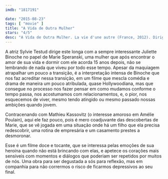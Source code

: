 ```yaml
---
imdb: "1817191"

date: "2015-08-23"
tags: [ "movie" ]
title: "A Vida de Outra Mulher"
stars: "4/5"
desc: "A Vida de Outra Mulher. La vie d'une autre (France, 2012). Dirigido por Sylvie Testud. Escrito por Frederique Deghelt, Claire Lemaréchal, Sylvie Testud. Com Juliette Binoche, Mathieu Kassovitz, Aure Atika, Danièle Lebrun, Vernon Dobtcheff, Yvi Dachary-Le Béon, François Berléand, Marie-Christine Adam, Nicolas Carpentier."
---
```

A atriz Sylvie Testud dirige este longa com a sempre interessante Juliette Binoche no papel de Marie Speranski, uma mulher que após encontrar o amor de sua vida e dormir com ele acorda 15 anos depois, não se lembrando de nada que viveu por todo esse tempo. Apesar da maquiagem atrapalhar um pouco a transição, é a interpretação intensa de Binoche que nos faz acreditar nessa transição, em um filme que mescla comédia e drama de maneira um pouco atribulada, quase Hollywoodiana, mas que consegue no processo nos fazer pensar em como mudamos conforme o tempo passa, nos acostumamos com relacionamentos, e, o pior, nos esquecemos de viver, mesmo tendo atingido ou mesmo passado nossas ambições quando jovem.

Contracenando com Mathieu Kassovitz (o interesse amoroso em Amélie Poulain), aqui ele faz pouco, pois é mero coadjuvante das descobertas de Marie, que se vê jogada em uma situação onde há um filho que ela precisa redescobrir, uma rotina de empresária e um casamento prestes a desmoronar.

Esse é um filme doce e tocante, que se interessa pelas emoções de sua heroína quando não está brincando com elas, e apetece os corações mais sensíveis com momentos e diálogos que poderiam ser repetidos por muitos de nós. Uma obra para ser degustada a sós para reflexão, mas em companhia para não corrermos o risco de ficarmos depressivos ao seu final.
